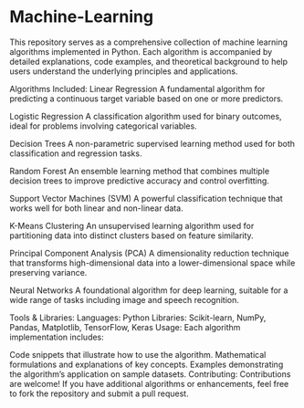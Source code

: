 # Machine-Learning

This repository serves as a comprehensive collection of machine learning algorithms implemented in Python. Each algorithm is accompanied by detailed explanations, code examples, and theoretical background to help users understand the underlying principles and applications.

Algorithms Included:
Linear Regression
A fundamental algorithm for predicting a continuous target variable based on one or more predictors.

Logistic Regression
A classification algorithm used for binary outcomes, ideal for problems involving categorical variables.

Decision Trees
A non-parametric supervised learning method used for both classification and regression tasks.

Random Forest
An ensemble learning method that combines multiple decision trees to improve predictive accuracy and control overfitting.

Support Vector Machines (SVM)
A powerful classification technique that works well for both linear and non-linear data.

K-Means Clustering
An unsupervised learning algorithm used for partitioning data into distinct clusters based on feature similarity.

Principal Component Analysis (PCA)
A dimensionality reduction technique that transforms high-dimensional data into a lower-dimensional space while preserving variance.

Neural Networks
A foundational algorithm for deep learning, suitable for a wide range of tasks including image and speech recognition.

Tools & Libraries:
Languages: Python
Libraries: Scikit-learn, NumPy, Pandas, Matplotlib, TensorFlow, Keras
Usage:
Each algorithm implementation includes:

Code snippets that illustrate how to use the algorithm.
Mathematical formulations and explanations of key concepts.
Examples demonstrating the algorithm’s application on sample datasets.
Contributing:
Contributions are welcome! If you have additional algorithms or enhancements, feel free to fork the repository and submit a pull request.



